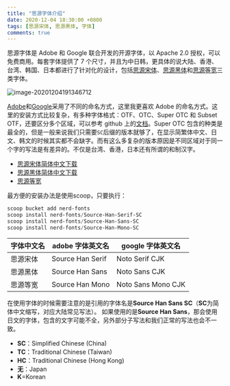 ```yaml
---
title: "思源字体介绍"
date: 2020-12-04 18:30:00 +0800
tags: [思源宋体, 思源黑体, 字体]
comments: true
---
```


思源字体是 Adobe 和 Google 联合开发的开源字体，以 Apache 2.0 授权，可以免费商用。每套字体提供了 7 个尺寸，并且为中日韩，更具体的说大陆、香港、台湾、韩国、日本都进行了针对化的设计，包括[思源宋体](https://github.com/adobe-fonts/source-han-serif)、[思源黑体](https://github.com/adobe-fonts/source-han-sans)和[思源等宽](https://github.com/adobe-fonts/source-han-mono)三类字体。

![image-20201204191346712](https://pic-1251468582.picsh.myqcloud.com/pic/2021/11/04/d7b86e.png)

[Adobe](https://github.com/adobe-fonts)和[Google](https://www.google.com/get/noto/help/cjk/)采用了不同的命名方式，这里我更喜欢 Adobe 的命名方式。这里的安装方式比较复杂，有多种字体格式：OTF、OTC、Super OTC 和 Subset OTF，还要区分多个区域，可以参考 github 上的[文档](https://github.com/adobe-fonts/source-han-sans/raw/release/SourceHanSansReadMe.pdf)。Super OTC 包含的种类是最全的，但是一般来说我们只需要`SC`后缀的版本就够了，在显示简繁体中文、日文、韩文的时候其实都不会缺字。而有这么多复杂的版本原因是不同区域对于同一个字的写法是有差异的。不仅是台湾、香港，日本还有所谓的和制汉字。

- [思源宋体简体中文下载](https://github.com/adobe-fonts/source-han-serif/releases/download/2.002R/09_SourceHanSerifSC.zip)
- [思源黑体简体中文下载](https://github.com/adobe-fonts/source-han-sans/releases/download/2.004R/SourceHanSansSC.zip)
- [思源等宽](https://github.com/adobe-fonts/source-han-mono/releases/download/1.002/SourceHanMono.ttc)

最方便的安装办法是使用scoop，只要执行：

```powershell
scoop bucket add nerd-fonts
scoop install nerd-fonts/Source-Han-Serif-SC   
scoop install nerd-fonts/Source-Han-Sans-SC   
scoop install nerd-fonts/Source-Han-Mono-SC  
```

| 字体中文名 | adobe 字体英文名 | google 字体英文名  |
| ---------- | ---------------- | ------------------ |
| 思源宋体   | Source Han Serif | Noto Serif CJK     |
| 思源黑体   | Source Han Sans  | Noto Sans CJK      |
| 思源等宽   | Source Han Mono  | Noto Sans Mono CJK |

在使用字体的时候需要注意的是引用的字体名是**Source Han Sans SC**（**SC**为简体中文缩写，对应大陆常见写法）。 如果使用的是**Source Han Sans**，那会使用日文的字体，包含的文字可能不全，另外部分子写法和我们正常的写法也会不一致。

- **SC**：Simplified Chinese (China)
- **TC**：Traditional Chinese (Taiwan)
- **HC**：Traditional Chinese (Hong Kong)
- **无**：Japan
- **K**=Korean
